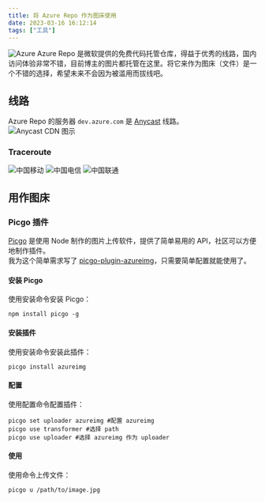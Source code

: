 ```yaml
---
title: 将 Azure Repo 作为图床使用
date: 2023-03-16 16:12:14
tags: ["工具"]
---
```

![Azure](https://niconiacg.visualstudio.com/a158c0e6-f968-4c72-b336-690f5a7c8b4c/_apis/git/repositories/f4cb0aa8-76ef-49d2-bee3-9a3deda56975/items?path=/2023/2/6/63587bb9f219.png&$format=octetStream&api-version=5.0)
Azure Repo 是微软提供的免费代码托管仓库，得益于优秀的线路，国内访问体验非常不错，目前博主的图片都托管在这里。将它来作为图床（文件）是一个不错的选择，希望未来不会因为被滥用而拔线吧。
<!-- more -->
## 线路
Azure Repo 的服务器 `dev.azure.com` 是 [Anycast](https://www.cloudflare.com/zh-cn/learning/cdn/glossary/anycast-network/) 线路。  
 ![Anycast CDN 图示](https://niconiacg.visualstudio.com/a158c0e6-f968-4c72-b336-690f5a7c8b4c/_apis/git/repositories/f4cb0aa8-76ef-49d2-bee3-9a3deda56975/items?path=/2023/2/6/c7b0b748924c.png&$format=octetStream&api-version=5.0)
### Traceroute
![中国移动](https://niconiacg.visualstudio.com/a158c0e6-f968-4c72-b336-690f5a7c8b4c/_apis/git/repositories/f4cb0aa8-76ef-49d2-bee3-9a3deda56975/items?path=/2023/2/6/d38e83e5b9fc.png&$format=octetStream&api-version=5.0)
![中国电信](https://niconiacg.visualstudio.com/a158c0e6-f968-4c72-b336-690f5a7c8b4c/_apis/git/repositories/f4cb0aa8-76ef-49d2-bee3-9a3deda56975/items?path=/2023/2/6/446cdf9b0220.png&$format=octetStream&api-version=5.0)
![中国联通](https://niconiacg.visualstudio.com/a158c0e6-f968-4c72-b336-690f5a7c8b4c/_apis/git/repositories/f4cb0aa8-76ef-49d2-bee3-9a3deda56975/items?path=/2023/2/6/7ffc1d925743.png&$format=octetStream&api-version=5.0)

## 用作图床
### Picgo 插件
[Picgo](https://github.com/PicGo/PicGo-Core) 是使用 Node 制作的图片上传软件，提供了简单易用的 API，社区可以方便地制作插件。  
我为这个简单需求写了 [picgo-plugin-azureimg](https://github.com/YukiCoco/picgo-plugin-azureimg)，只需要简单配置就能使用了。  
#### 安装 Picgo
使用安装命令安装 Picgo：
````
npm install picgo -g
````
#### 安装插件
使用安装命令安装此插件：
````
picgo install azureimg
````
#### 配置
使用配置命令配置插件：
````
picgo set uploader azureimg #配置 azureimg
picgo use transformer #选择 path
picgo use uploader #选择 azureimg 作为 uploader
````
#### 使用
使用命令上传文件：
````
picgo u /path/to/image.jpg
````